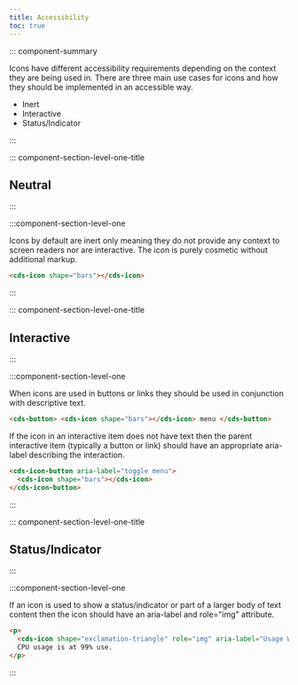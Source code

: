 ```yaml
---
title: Accessibility
toc: true
---
```


::: component-summary

Icons have different accessibility requirements depending on the context they are being used in. There are three main use cases for icons and how they should be implemented in an accessible way.

- Inert
- Interactive
- Status/Indicator

:::

::: component-section-level-one-title

## Neutral

:::

:::component-section-level-one

Icons by default are inert only meaning they do not provide any context to screen readers nor are interactive. The icon is purely cosmetic without additional markup.

<doc-code>

```html
<cds-icon shape="bars"></cds-icon>
```

</doc-code>

:::

::: component-section-level-one-title

## Interactive

:::

:::component-section-level-one

When icons are used in buttons or links they should be used in conjunction with descriptive text.

<doc-code>

```html
<cds-button> <cds-icon shape="bars"></cds-icon> menu </cds-button>
```

</doc-code>

If the icon in an interactive item does not have text then the parent interactive item (typically a button or link) should have an appropriate aria-label describing the interaction.

<doc-code>

```html
<cds-icon-button aria-label="toggle menu">
  <cds-icon shape="bars"></cds-icon>
</cds-icon-button>
```

</doc-code>

:::

::: component-section-level-one-title

## Status/Indicator

:::

:::component-section-level-one

If an icon is used to show a status/indicator or part of a larger body of text content then the icon should have an aria-label and role="img" attribute.

<doc-code>

```html
<p>
  <cds-icon shape="exclamation-triangle" role="img" aria-label="Usage Warning"></cds-icon>
  CPU usage is at 99% use.
</p>
```

</doc-code>

:::
